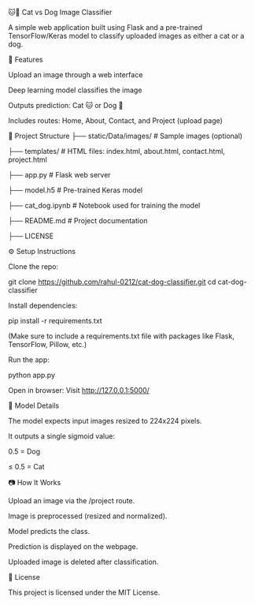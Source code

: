 🐱🐶 Cat vs Dog Image Classifier

A simple web application built using Flask and a pre-trained TensorFlow/Keras model to classify uploaded images as either a cat or a dog.

🚀 Features

Upload an image through a web interface

Deep learning model classifies the image

Outputs prediction: Cat 🐱 or Dog 🐶

Includes routes: Home, About, Contact, and Project (upload page)

📁 Project Structure
├── static/Data/images/       # Sample images (optional)

├── templates/                # HTML files: index.html, about.html, contact.html, project.html

├── app.py                    # Flask web server

├── model.h5                  # Pre-trained Keras model

├── cat_dog.ipynb             # Notebook used for training the model

├── README.md                 # Project documentation

├── LICENSE

⚙️ Setup Instructions

Clone the repo:

git clone https://github.com/rahul-0212/cat-dog-classifier.git
cd cat-dog-classifier


Install dependencies:

pip install -r requirements.txt


(Make sure to include a requirements.txt file with packages like Flask, TensorFlow, Pillow, etc.)

Run the app:

python app.py


Open in browser:
Visit http://127.0.0.1:5000/

🧠 Model Details

The model expects input images resized to 224x224 pixels.

It outputs a single sigmoid value:

0.5 = Dog

≤ 0.5 = Cat

📷 How It Works

Upload an image via the /project route.

Image is preprocessed (resized and normalized).

Model predicts the class.

Prediction is displayed on the webpage.

Uploaded image is deleted after classification.

📄 License


This project is licensed under the MIT License.

